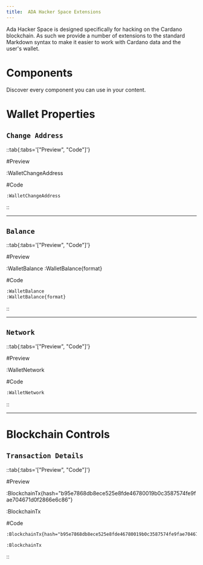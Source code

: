 ```yaml
---
title: ️ ADA Hacker Space Extensions
---
```


Ada Hacker Space is designed specifically for hacking on the Cardano blockchain. As such we provide a number of extensions to the standard Markdown syntax to make it easier to work with Cardano data and the user's wallet.

<!--more-->

# Components

Discover every component you can use in your content.

# Wallet Properties

## `Change Address`

::tab{:tabs='["Preview", "Code"]'}

#Preview

:WalletChangeAddress

#Code

```md
:WalletChangeAddress
```

::

---

## `Balance`

::tab{:tabs='["Preview", "Code"]'}

#Preview

:WalletBalance
:WalletBalance{format}

#Code

```md
:WalletBalance
:WalletBalance{format}
```

::

---

## `Network`

::tab{:tabs='["Preview", "Code"]'}

#Preview

:WalletNetwork

#Code

```md
:WalletNetwork
```

::

---

# Blockchain Controls

## `Transaction Details`

::tab{:tabs='["Preview", "Code"]'}

#Preview

:BlockchainTx{hash="b95e7868db8ece525e8fde46780019b0c3587574fe9fae704671d0f2866e6c86"}

:BlockchainTx

#Code

```md
:BlockchainTx{hash="b95e7868db8ece525e8fde46780019b0c3587574fe9fae704671d0f2866e6c86"}

:BlockchainTx
```

::
